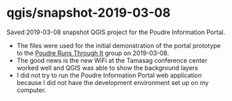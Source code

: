 # qgis/snapshot-2019-03-08 #

Saved 2019-03-08 snapshot QGIS project for the Poudre Information Portal.

* The files were used for the initial demonstration of the portal
prototype to the
[Poudre Runs Through It](http://prti.colostate.edu/) group on 2019-03-08.
* The good news is the new WiFi at the Tamasag conference center worked well
and QGIS was able to show the background layers
* I did not try to run the Poudre Information Portal web application
because I did not have the development environment set up on my computer.
